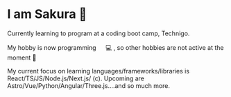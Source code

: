 # I am Sakura 🌸

Currently learning to program at a coding boot camp, Technigo.

My hobby is now programming 　 💻 , so other hobbies are not active at the moment 🤪

My current focus on learning languages/frameworks/libraries is React/TS/JS/Node.js/Next.js/ (c). Upcoming are Astro/Vue/Python/Angular/Three.js....and so much more.
